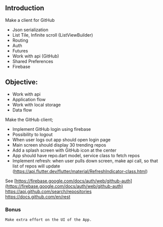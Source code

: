 ## Introduction

Make a client for GitHub

- Json serialization
- List Tile, Infinite scroll (ListViewBuilder)
- Routing
- Auth
- Futures
- Work with api (GitHub)
- Shared Preferences
- Firebase

## Objective:

- Work with api
- Application flow
- Work with local storage
- Data flow

Make the GitHub client;

- Implement GitHub login using firebase
- Possibility to logout
- When user logs out app should open login page
- Main screen should display 30 trending repos
- Add a splash screen with GitHub icon at the center
- App should have repo.dart model, service class to fetch repos
- Implement refresh: when user pulls down screen, make api call, so that list of repos will update (https://api.flutter.dev/flutter/material/RefreshIndicator-class.html)

See [https://firebase.google.com/docs/auth/web/github-auth](https://firebase.google.com/docs/auth/web/github-auth)  
https://api.github.com/search/repositories  
https://docs.github.com/en/rest  

### **Bonus**
    Make extra effort on the UI of the App.
